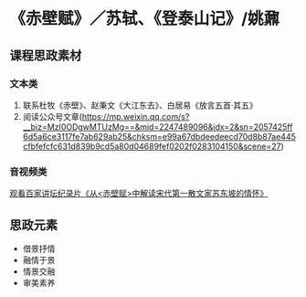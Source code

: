 # 《赤壁赋》／苏轼、《登泰山记》/姚鼐

## 课程思政素材

### 文本类

1. 联系杜牧《赤壁》、赵秉文《大江东去》、白居易《放言五首·其五》
2. 阅读公众号文章(https://mp.weixin.qq.com/s?__biz=MzI0ODgwMTUzMg==&mid=2247489096&idx=2&sn=2057425ff6d5a6ce3117fe7ab629ab25&chksm=e99a67dbdeedeecd70d8b87ae445cfbfefcfc631d839b9cd5a80d04689fef0202f0283104150&scene=27)

### 音视频类

[观看百家讲坛纪录片《从<赤壁赋>中解读宋代第一散文家苏东坡的情怀》](http://tv.cctv.com/2021/05/04/VIDEE6EeA4AQRvNGBW7Fquf9210504.sht)

## 思政元素

- 借景抒情
- 融情于景
- 情景交融
- 审美素养


